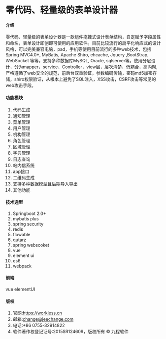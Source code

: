 # 零代码、轻量级的表单设计器

#### 介绍
零代码、轻量级的表单设计器是一款组件拖拽式设计表单结构，自定赋予字段属性和命名，表单设计即创即可使用的应用软件。目前比较流行的扁平化响应式的设计风格，可以完美兼容电脑，pad，手机等使用目前流行的多种web技术，包括Spring MVC4.0+, MyBatis, Apache Shiro, ehcache, Jquery ,BootStrap, WebSocket 等等，支持多种数据库MySQL, Oracle, sqlserver等。使用分层设计，分为mapper，service，Controller，view层，层次清楚，低耦合，高内聚,严格遵循了web安全的规范，前后台双重验证，参数编码传输，密码md5加密存储，shiro权限验证，从根本上避免了SQL注入，XSS攻击，CSRF攻击等常见的web攻击手段。

#### 功能模块

1.  代码生成
2.  通知管理
3.  菜单管理
4.  用户管理
5.  机构管理
6.  角色管理
7.  区域管理
8.  字典管理
9.  日志查询
10.  站内信系统
11.  app接口
12.  二维码生成
13.  支持多种数据模型且后期导入导出
14.  其他功能

#### 技术选型

1.  Springboot 2.0+
2.  mybatis plus
3.  spring security
4.  redis
5.  flowable
6.  qutarz
7.  spring webscoket
8.  vue
9.  element ui
10.  es6
11.  webpack

#### 前端

vue
elementUI


#### 版权

1.  官网:https://workless.cn
2.  邮箱:change@jeechange.com
3.  电话:+86 0755-32914822
4.  软件著作权登记证号:2015SR124609，版权所有 © 九程软件
